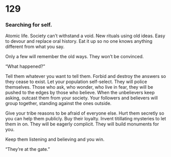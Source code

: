 # 129

### Searching for self.

Atomic life. Society can’t withstand a void. New rituals using old ideas. Easy to devour and replace oral history. Eat it up so no one knows anything different from what you say.

Only a few will remember the old ways. They won’t be convinced. 

“What happened?” 

Tell them whatever you want to tell them. Forbid and destroy the answers so they cease to exist. Let your population self-select. They will police themselves.  Those who ask, who wonder, who live in fear, they will be pushed to the edges by those who believe. When the unbelievers keep asking, outcast them from your society. Your followers and believers will group together, standing against the ones outside.

 Give your tribe reasons to be afraid of everyone else. Hurt them secretly so you can help them publicly. Buy their loyalty. Invent titillating mysteries to let them in on. They will be eagerly complicit. They will build monuments for you.

Keep them listening and believing and you win.

“They’re at the gate.”